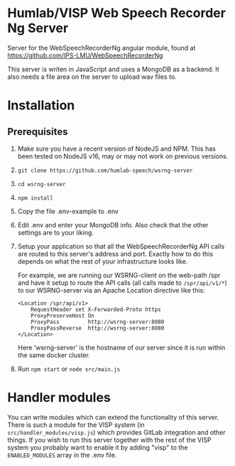 # Humlab/VISP Web Speech Recorder Ng Server
Server for the WebSpeechRecorderNg angular module, found at https://github.com/IPS-LMU/WebSpeechRecorderNg

This server is writen in JavaScript and uses a MongoDB as a backend. It also needs a file area on the server to upload wav files to.

# Installation

## Prerequisites
1. Make sure you have a recent version of NodeJS and NPM. This has been tested on NodeJS v16, may or may not work on previous versions.

1. `git clone https://github.com/humlab-speech/wsrng-server`
1. `cd wsrng-server`
1. `npm install`
1. Copy the file .env-example to .env
1. Edit .env and enter your MongoDB info. Also check that the other settings are to your liking.
1. Setup your application so that all the WebSpeechRecorderNg API calls are routed to this server's address and port. Exactly how to do this depends on what the rest of your infrastructure looks like.

    For example, we are running our WSRNG-client on the web-path /spr and have it setup to route the API calls (all calls made to `/spr/api/v1/*`) to our WSRNG-server via an Apache Location directive like this:

    ```
    <Location /spr/api/v1>
        RequestHeader set X-Forwarded-Proto https
        ProxyPreserveHost On
        ProxyPass         http://wsrng-server:8080
        ProxyPassReverse  http://wsrng-server:8080
    </Location>
    ```
    Here 'wsrng-server' is the hostname of our server since it is run within the same docker cluster.

1. Run `npm start` or `node src/main.js`

# Handler modules

You can write modules which can extend the functionality of this server. There is such a module for the VISP system (in `src/handler_modules/visp.js`) which provides GitLab integration and other things. If you wish to run this server together with the rest of the VISP system you probably want to enable it by adding "visp" to the `ENABLED_MODULES` array in the .env file.
